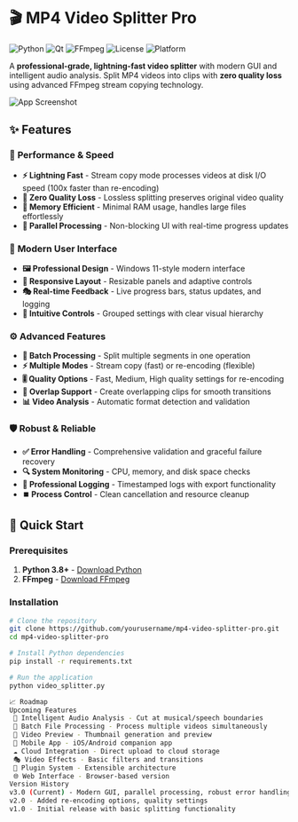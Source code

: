 # 🎬 MP4 Video Splitter Pro

![Python](https://img.shields.io/badge/Python-3.8%2B-blue.svg)
![Qt](https://img.shields.io/badge/Qt-PySide6-green.svg)
![FFmpeg](https://img.shields.io/badge/FFmpeg-Required-red.svg)
![License](https://img.shields.io/badge/License-MIT-yellow.svg)
![Platform](https://img.shields.io/badge/Platform-Windows%20%7C%20macOS%20%7C%20Linux-lightgrey.svg)

A **professional-grade, lightning-fast video splitter** with modern GUI and intelligent audio analysis. Split MP4 videos into clips with **zero quality loss** using advanced FFmpeg stream copying technology.

![App Screenshot](screenshot.png)

## ✨ Features

### 🚀 **Performance & Speed**
- **⚡ Lightning Fast** - Stream copy mode processes videos at disk I/O speed (100x faster than re-encoding)
- **🎯 Zero Quality Loss** - Lossless splitting preserves original video quality
- **💾 Memory Efficient** - Minimal RAM usage, handles large files effortlessly
- **🔄 Parallel Processing** - Non-blocking UI with real-time progress updates

### 🎨 **Modern User Interface**
- **🖼️ Professional Design** - Windows 11-style modern interface
- **📱 Responsive Layout** - Resizable panels and adaptive controls
- **🎭 Real-time Feedback** - Live progress bars, status updates, and logging
- **🎯 Intuitive Controls** - Grouped settings with clear visual hierarchy

### ⚙️ **Advanced Features**
- **📂 Batch Processing** - Split multiple segments in one operation
- **⚡ Multiple Modes** - Stream copy (fast) or re-encoding (flexible)
- **🎚️ Quality Options** - Fast, Medium, High quality settings for re-encoding
- **🔄 Overlap Support** - Create overlapping clips for smooth transitions
- **📊 Video Analysis** - Automatic format detection and validation

### 🛡️ **Robust & Reliable**
- **✅ Error Handling** - Comprehensive validation and graceful failure recovery
- **🔍 System Monitoring** - CPU, memory, and disk space checks
- **📝 Professional Logging** - Timestamped logs with export functionality
- **⏹️ Process Control** - Clean cancellation and resource cleanup

## 🚀 Quick Start

### Prerequisites

1. **Python 3.8+** - [Download Python](https://www.python.org/downloads/)
2. **FFmpeg** - [Download FFmpeg](https://ffmpeg.org/download.html)

### Installation

```bash
# Clone the repository
git clone https://github.com/yourusername/mp4-video-splitter-pro.git
cd mp4-video-splitter-pro

# Install Python dependencies
pip install -r requirements.txt

# Run the application
python video_splitter.py

📈 Roadmap
Upcoming Features
 🎵 Intelligent Audio Analysis - Cut at musical/speech boundaries
 🔄 Batch File Processing - Process multiple videos simultaneously
 🎨 Video Preview - Thumbnail generation and preview
 📱 Mobile App - iOS/Android companion app
 ☁️ Cloud Integration - Direct upload to cloud storage
 🎭 Video Effects - Basic filters and transitions
 🔌 Plugin System - Extensible architecture
 🌐 Web Interface - Browser-based version
Version History
v3.0 (Current) - Modern GUI, parallel processing, robust error handling
v2.0 - Added re-encoding options, quality settings
v1.0 - Initial release with basic splitting functionality
